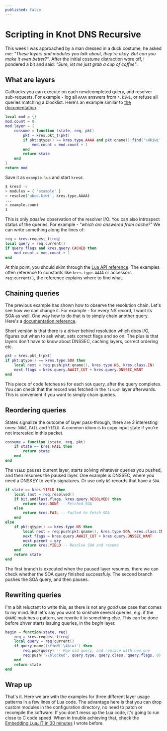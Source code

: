 ```yaml
---
published: false
---
```


# Scripting in Knot DNS Recursive

This week I was approached by a man dressed in a duck costume, he asked me: *"These layers and modules you talk about, they're okay. But can you make it even better?"*. After the initial costume distraction wore off, I pondered a bit and said: *"Sure, let me just grab a cup of coffee"*.

## What are layers

Callbacks you can execute on each new/completed query, and resolver sub-requests. For example - log all `AAAA` answers from `*.kiwi`, or refuse all queries matching a blocklist. Here's an example similar to [the documentation](http://knot-resolver.readthedocs.org/en/latest/modules_api.html#writing-a-module-in-lua).

```lua
local mod = {}
mod.count = 0
mod.layer = {
	consume = function (state, req, pkt)
        pkt = kres.pkt_t(pkt)
        if pkt:qtype() == kres.type.AAAA and pkt:qname():find('\4kiwi') then
            mod.count = mod.count + 1
        end
        return state
	end
}
return mod
```

Save it as `example.lua` and start `kresd`.

```bash
$ kresd -v
> modules = { 'example' }
> resolve('abcd.kiwi', kres.type.AAAA)
...
> example.count
1
```

This is only *passive* observation of the resolver I/O. You can also introspect status of the queries. For example - *"which are answered from cache?"* We can write something along the lines of:

```lua
req = kres.request_t(req)
local query = req:current()
if query.flags and kres.query.CACHED then
    mod.count = mod.count + 1
end
```

At this point, you should skim through the [Lua API reference](http://knot-resolver.readthedocs.org/en/latest/lib.html#apis-in-lua). The examples often reference to constants like `kres.type.AAAA` or accessors `req:current()`, the reference explains where to find what.

## Chaining queries

The previous example has shown how to observe the resolution chain. Let's see how we can change it. For example - for every NS record, I want its SOA as well. One way how to do that is to simply chain another query. Here's a [documentation reference](http://knot-resolver.readthedocs.org/en/latest/lib.html#for-developers).

Short version is that there is a *driver* behind resolution which does I/O, figures out when to ask what, sets correct flags and so on. The plus is that layers don't have to know about DNSSEC, caching layers, correct ordering etc. 

```lua
pkt = kres.pkt_t(pkt)
if pkt:qtype() == kres.type.SOA then
    local next = req:push(pkt:qname(), kres.type.NS, kres.class.IN)
    next.flags = kres.query.AWAIT_CUT + kres.query.DNSSEC_WANT
end
```

This piece of code fetches `NS` for each `SOA` query, after the query completes. You can check that the record was fetched in the `finish` layer afterwards. This is convenient if you want to simply chain queries.

## Reordering queries

States signalize the outcome of layer pass-through, there are 3 interesting ones: `DONE`, `FAIL` and `YIELD`. A common idiom is to copy input state if you're not interested in this packet.

```lua
consume = function (state, req, pkt)
    if state == kres.FAIL then
        return state
    end
end
```

The `YIELD` pauses current layer, starts solving whatever queries you pushed, and then resumes the paused layer. One example is DNSSEC, where you need a DNSKEY to verify signatures. Or use only `NS` records that have a `SOA`.

```lua
if state == kres.YIELD then
	local last = req:resolved()
	if bit.and(last.flags, kres.query.RESOLVED) then
		return kres.DONE -- Fetched SOA
    else
    	return kres.FAIL -- Failed to fetch SOA
    end
else
    if pkt:qtype() == kres.type.NS then
        local next = req:push(pkt:qname(), kres.type.SOA, kres.class.IN)
        next.flags = kres.query.AWAIT_CUT + kres.query.DNSSEC_WANT
        next.parent = qry
        return kres.YIELD -- Resolve SOA and resume
    end
    return state
end
```

The first branch is executed when the paused layer resumes, there we can check whether the SOA query finished successfuly. The second branch pushes the SOA query, and then pauses.

## Rewriting queries

I'm a bit reluctant to write this, as there is not any *good* use case that comes to my mind. But let's say you want to sinkhole several queries, e.g. if the `QNAME` matches a pattern, we rewrite it to something else. This can be done before *driver* starts issuing queries, in the *begin* layer.

```lua
begin = function(state, req)
    req = kres.request_t(req)
    local query = req:current()
    if query:name():find('\4kiwi') then
    	req:pop(query) -- Pop old query, and replace with new one
        req:push('\7blocked', query.type, query.class, query.flags, 0)
    end
    return state
end
```

## Wrap up

That's it. Here we are with the examples for three different layer usage patterns in a few lines of Lua code. The advantage here is that you can drop custom modules in the configuration directory, no need to patch or recompile the software. If you don't mess up the Lua code, it's going to run close to C code speed. When in trouble achieving that, check the [Embedding LuaJIT in 30 minutes](http://en.blog.nic.cz/2015/08/12/embedding-luajit-in-30-minutes-or-so/) I wrote before.









